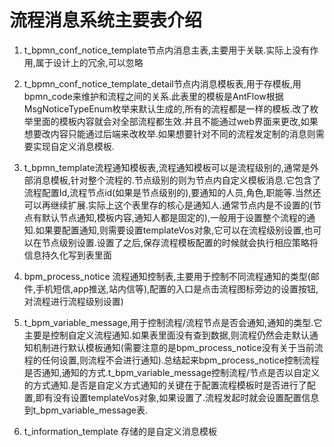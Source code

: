 # 流程消息系统主要表介绍


1. t_bpmn_conf_notice_template节点内消息主表,主要用于关联.实际上没有作用,属于设计上的冗余,可以忽略

2. t_bpmn_conf_notice_template_detail节点内消息模板表,用于存模板,用bpmn_code来维护和流程之间的关系.此表里的模板是AntFlow根据MsgNoticeTypeEnum枚举来默认生成的,所有的流程都是一样的模板.改了枚举里面的模板内容就会对全部流程都生效.并且不能通过web界面来更改,如果想要改内容只能通过后端来改枚举.如果想要针对不同的流程发定制的消息则需要实现自定义消息模板.

3. t_bpmn_template流程通知模板表,流程通知模板可以是流程级别的,通常是外部消息模板,针对整个流程的.节点级别的则为节点内自定义模板消息.它包含了流程配置Id,流程节点id(如果是节点级别的),要通知的人员,角色,职能等.当然还可以再继续扩展.实际上这个表里存的核心是通知人.通常节点内是不设置的(节点有默认节点通知,模板内容,通知人都是固定的),一般用于设置整个流程的通知.如果要配置通知,则需要设置templateVos对象,它可以在流程级别设置,也可以在节点级别设置.设置了之后,保存流程模板配置的时候就会执行相应策略将信息持久化写到表里面

4. bpm_process_notice 流程通知控制表,主要用于控制不同流程通知的类型(邮件,手机短信,app推送,站内信等),配置的入口是点击流程图标旁边的设置按钮,对流程进行流程级别设置)

5. t_bpm_variable_message,用于控制流程/流程节点是否会通知,通知的类型.它主要是控制自定义流程通知.如果表里面没有查到数据,则流程仍然会走默认通知机制进行默认模板通知(需要注意的是bpm_process_notice没有关于当前流程的任何设置,则流程不会进行通知).总结起来bpm_process_notice控制流程是否通知,通知的方式.t_bpm_variable_message控制流程/节点是否以自定义的方式通知.是否是自定义方式通知的关键在于配置流程模板时是否进行了配置,即有没有设置templateVos对象,如果设置了.流程发起时就会设置配置信息到t_bpm_variable_message表.

6. t_information_template 存储的是自定义消息模板
